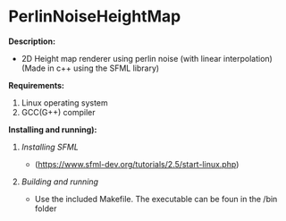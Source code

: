 # PerlinNoiseHeightMap

**Description:**
  - 2D Height map renderer using perlin noise (with linear interpolation) (Made in c++ using the SFML library)
  
**Requirements:**
  1. Linux operating system
  2. GCC(G++) compiler

**Installing and running):**
  1. *Installing SFML*
      - (https://www.sfml-dev.org/tutorials/2.5/start-linux.php)
      
  2. *Building and running*
      - Use the included Makefile. The executable can be foun in the /bin folder
